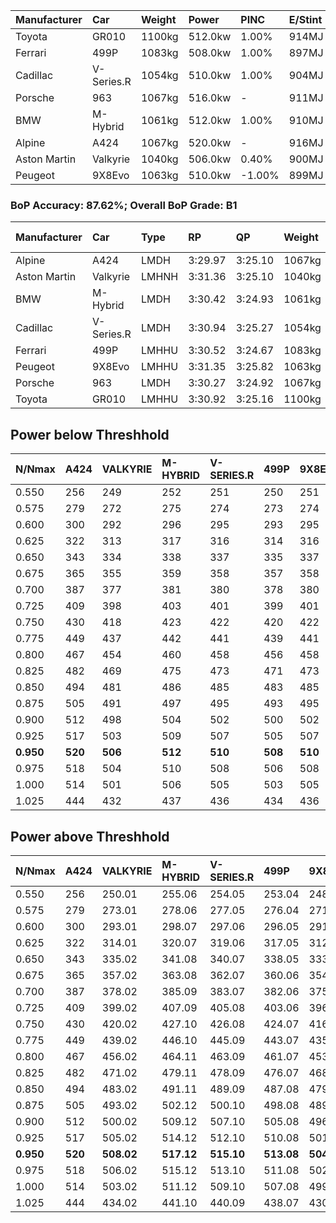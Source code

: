 | Manufacturer | Car        | Weight | Power   | PINC    | E/Stint | FDS     |
|:-|:-|:-|:-|:-|:-|:-|
| Toyota       | GR010      | 1100kg | 512.0kw | 1.00%   | 914MJ   | 190kph  |
| Ferrari      | 499P       | 1083kg | 508.0kw | 1.00%   | 897MJ   | 190kph  |
| Cadillac     | V-Series.R | 1054kg | 510.0kw | 1.00%   | 904MJ   |    -    |
| Porsche      | 963        | 1067kg | 516.0kw |    -    | 911MJ   |    -    |
| BMW          | M-Hybrid   | 1061kg | 512.0kw | 1.00%   | 910MJ   |    -    |
| Alpine       | A424       | 1067kg | 520.0kw |    -    | 916MJ   |    -    |
| Aston Martin | Valkyrie   | 1040kg | 506.0kw | 0.40%   | 900MJ   |    -    |
| Peugeot      | 9X8Evo     | 1063kg | 510.0kw | -1.00%  | 899MJ   | 190kph  |

### BoP Accuracy: 87.62%; Overall BoP Grade: B1
| Manufacturer | Car        | Type  | RP      | QP      | Weight | Power¹  | Threshhold | PINC    | Power²   | E/Stint | AVG Vmax  | FDS     | RDLC | L/Stint | BOP-Grade | Model Accuracy | Model Points | Match% | SimDiff |
|:-|:-|:-|:-|:-|:-|:-|:-|:-|:-|:-|:-|:-|:-|:-|:-|:-|:-|:-|:-|
| Alpine       | A424       | LMDH  | 3:29.97 | 3:25.10 | 1067kg | 520.0kw | 210.0kph   |    -    | 520.00kw |  916MJ  | 319.60kph |    -    | 1.01 | 12      | -B2       | 99.31%         | 2573         | 82.32% | +0.09   |
| Aston Martin | Valkyrie   | LMHNH | 3:31.36 | 3:25.10 | 1040kg | 506.0kw | 210.0kph   | 0.40%   | 508.00kw |  900MJ  | 320.32kph |    -    | 1.03 | 12      | +C2       | 100.00%        | 630          | 72.83% | #       |
| BMW          | M-Hybrid   | LMDH  | 3:30.42 | 3:24.93 | 1061kg | 512.0kw | 210.0kph   | 1.00%   | 517.10kw |  910MJ  | 321.14kph |    -    | 1.01 | 12      | -A2       | 99.41%         | 2544         | 94.08% | +0.41   |
| Cadillac     | V-Series.R | LMDH  | 3:30.94 | 3:25.27 | 1054kg | 510.0kw | 210.0kph   | 1.00%   | 515.10kw |  904MJ  | 322.70kph |    -    | 1.02 | 12      | +A2       | 99.30%         | 4946         | 93.26% | -0.18   |
| Ferrari      | 499P       | LMHHU | 3:30.52 | 3:24.67 | 1083kg | 508.0kw | 210.0kph   | 1.00%   | 513.10kw |  897MJ  | 320.54kph | 190kph  | 1.03 | 12      | ~A1       | 100.00%        | 8223         | 95.34% | +0.64   |
| Peugeot      | 9X8Evo     | LMHHU | 3:31.35 | 3:25.82 | 1063kg | 510.0kw | 210.0kph   | -1.00%  | 504.90kw |  899MJ  | 327.86kph | 190kph  | 1.00 | 12      | +C1       | 96.77%         | 2307         | 79.91% | +0.08   |
| Porsche      | 963        | LMDH  | 3:30.27 | 3:24.92 | 1067kg | 516.0kw | 210.0kph   |    -    | 516.00kw |  911MJ  | 320.18kph |    -    | 1.01 | 12      | -B1       | 99.86%         | 11699        | 88.54% | +0.59   |
| Toyota       | GR010      | LMHHU | 3:30.92 | 3:25.16 | 1100kg | 512.0kw | 210.0kph   | 1.00%   | 517.10kw |  914MJ  | 318.57kph | 190kph  | 1.00 | 12      | +A2       | 99.63%         | 6190         | 94.67% | +0.39   |

## Power below Threshhold
| N/Nmax    | A424    | VALKYRIE | M-HYBRID | V-SERIES.R | 499P    | 9X8EVO  | 963     | GR010   |
|:-|:-|:-|:-|:-|:-|:-|:-|:-|
|  0.550    |  256    |  249     |  252     |  251       |  250    |  251    |  254    |  252    |
|  0.575    |  279    |  272     |  275     |  274       |  273    |  274    |  277    |  275    |
|  0.600    |  300    |  292     |  296     |  295       |  293    |  295    |  298    |  296    |
|  0.625    |  322    |  313     |  317     |  316       |  314    |  316    |  319    |  317    |
|  0.650    |  343    |  334     |  338     |  337       |  335    |  337    |  340    |  338    |
|  0.675    |  365    |  355     |  359     |  358       |  357    |  358    |  362    |  359    |
|  0.700    |  387    |  377     |  381     |  380       |  378    |  380    |  384    |  381    |
|  0.725    |  409    |  398     |  403     |  401       |  399    |  401    |  406    |  403    |
|  0.750    |  430    |  418     |  423     |  422       |  420    |  422    |  427    |  423    |
|  0.775    |  449    |  437     |  442     |  441       |  439    |  441    |  446    |  442    |
|  0.800    |  467    |  454     |  460     |  458       |  456    |  458    |  463    |  460    |
|  0.825    |  482    |  469     |  475     |  473       |  471    |  473    |  478    |  475    |
|  0.850    |  494    |  481     |  486     |  485       |  483    |  485    |  490    |  486    |
|  0.875    |  505    |  491     |  497     |  495       |  493    |  495    |  501    |  497    |
|  0.900    |  512    |  498     |  504     |  502       |  500    |  502    |  508    |  504    |
|  0.925    |  517    |  503     |  509     |  507       |  505    |  507    |  513    |  509    |
| **0.950** | **520** | **506**  | **512**  | **510**    | **508** | **510** | **516** | **512** |
|  0.975    |  518    |  504     |  510     |  508       |  506    |  508    |  514    |  510    |
|  1.000    |  514    |  501     |  506     |  505       |  503    |  505    |  510    |  506    |
|  1.025    |  444    |  432     |  437     |  436       |  434    |  436    |  441    |  437    |

## Power above Threshhold
| N/Nmax    | A424    | VALKYRIE   | M-HYBRID   | V-SERIES.R | 499P       | 9X8EVO     | 963     | GR010      |
|:-|:-|:-|:-|:-|:-|:-|:-|:-|
|  0.550    |  256    |  250.01    |  255.06    |  254.05    |  253.04    |  248.44    |  254    |  255.06    |
|  0.575    |  279    |  273.01    |  278.06    |  277.05    |  276.04    |  271.48    |  277    |  278.06    |
|  0.600    |  300    |  293.01    |  298.07    |  297.06    |  296.05    |  291.52    |  298    |  298.07    |
|  0.625    |  322    |  314.01    |  320.07    |  319.06    |  317.05    |  312.56    |  319    |  320.07    |
|  0.650    |  343    |  335.02    |  341.08    |  340.07    |  338.05    |  333.59    |  340    |  341.08    |
|  0.675    |  365    |  357.02    |  363.08    |  362.07    |  360.06    |  354.63    |  362    |  363.08    |
|  0.700    |  387    |  378.02    |  385.09    |  383.07    |  382.06    |  375.67    |  384    |  385.09    |
|  0.725    |  409    |  399.02    |  407.09    |  405.08    |  403.06    |  396.71    |  406    |  407.09    |
|  0.750    |  430    |  420.02    |  427.10    |  426.08    |  424.07    |  416.74    |  427    |  427.10    |
|  0.775    |  449    |  439.02    |  446.10    |  445.09    |  443.07    |  435.78    |  446    |  446.10    |
|  0.800    |  467    |  456.02    |  464.11    |  463.09    |  461.07    |  453.81    |  463    |  464.11    |
|  0.825    |  482    |  471.02    |  479.11    |  478.09    |  476.07    |  468.84    |  478    |  479.11    |
|  0.850    |  494    |  483.02    |  491.11    |  489.09    |  487.08    |  479.86    |  490    |  491.11    |
|  0.875    |  505    |  493.02    |  502.12    |  500.10    |  498.08    |  489.87    |  501    |  502.12    |
|  0.900    |  512    |  500.02    |  509.12    |  507.10    |  505.08    |  496.89    |  508    |  509.12    |
|  0.925    |  517    |  505.02    |  514.12    |  512.10    |  510.08    |  501.89    |  513    |  514.12    |
| **0.950** | **520** | **508.02** | **517.12** | **515.10** | **513.08** | **504.90** | **516** | **517.12** |
|  0.975    |  518    |  506.02    |  515.12    |  513.10    |  511.08    |  502.90    |  514    |  515.12    |
|  1.000    |  514    |  503.02    |  511.12    |  509.10    |  507.08    |  499.89    |  510    |  511.12    |
|  1.025    |  444    |  434.02    |  441.10    |  440.09    |  438.07    |  430.77    |  441    |  441.10    |
